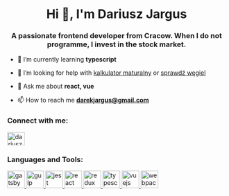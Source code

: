 <h1 align="center">Hi 👋, I'm Dariusz Jargus</h1>
<h3 align="center">A passionate frontend developer from Cracow. When I do not programme, I invest in the stock market.</h3>

- 🌱 I’m currently learning **typescript**

- 🤝 I’m looking for help with [kalkulator maturalny](https://kalkulatormaturalny.pl/) or [sprawdź węgiel](https://sprawdzwegiel.pl/)

- 💬 Ask me about **react, vue**

- 📫 How to reach me **darekjargus@gmail.com**

<h3 align="left">Connect with me:</h3>
<p align="left">
<a href="https://linkedin.com/in/dariusz-jargus-1a9556135" target="blank"><img align="center" src="https://cdn.jsdelivr.net/npm/simple-icons@3.0.1/icons/linkedin.svg" alt="dariusz-jargus-1a9556135" height="30" width="40" /></a>
</p>

<h3 align="left">Languages and Tools:</h3>
<p align="left"> <a href="https://www.gatsbyjs.com/" target="_blank"> <img src="https://www.vectorlogo.zone/logos/gatsbyjs/gatsbyjs-icon.svg" alt="gatsby" width="40" height="40"/> </a> <a href="https://gulpjs.com" target="_blank"> <img src="https://devicons.github.io/devicon/devicon.git/icons/gulp/gulp-plain.svg" alt="gulp" width="40" height="40"/> </a> <a href="https://jestjs.io" target="_blank"> <img src="https://www.vectorlogo.zone/logos/jestjsio/jestjsio-icon.svg" alt="jest" width="40" height="40"/> </a> <a href="https://reactjs.org/" target="_blank"> <img src="https://devicons.github.io/devicon/devicon.git/icons/react/react-original-wordmark.svg" alt="react" width="40" height="40"/> </a> <a href="https://redux.js.org" target="_blank"> <img src="https://devicons.github.io/devicon/devicon.git/icons/redux/redux-original.svg" alt="redux" width="40" height="40"/> </a> <a href="https://www.typescriptlang.org/" target="_blank"> <img src="https://devicons.github.io/devicon/devicon.git/icons/typescript/typescript-original.svg" alt="typescript" width="40" height="40"/> </a> <a href="https://vuejs.org/" target="_blank"> <img src="https://devicons.github.io/devicon/devicon.git/icons/vuejs/vuejs-original-wordmark.svg" alt="vuejs" width="40" height="40"/> </a> <a href="https://webpack.js.org" target="_blank"> <img src="https://devicons.github.io/devicon/devicon.git/icons/webpack/webpack-original.svg" alt="webpack" width="40" height="40"/> </a> </p>

